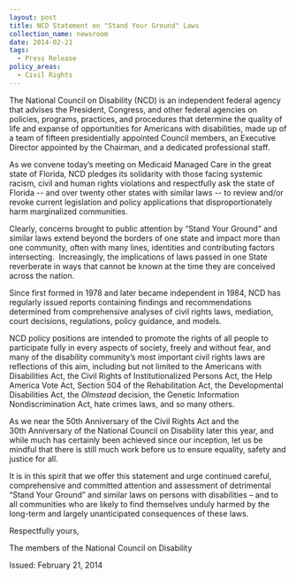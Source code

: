 ```yaml
---
layout: post
title: NCD Statement on "Stand Your Ground" Laws
collection_name: newsroom
date: 2014-02-21
tags:
  - Press Release
policy_areas:
  - Civil Rights
---
```


The National Council on Disability (NCD) is an independent federal agency that advises the President, Congress, and other federal agencies on policies, programs, practices, and procedures that determine the quality of life and expanse of opportunities for Americans with disabilities, made up of a team of fifteen presidentially appointed Council members, an Executive Director appointed by the Chairman, and a dedicated professional staff.

As we convene today’s meeting on Medicaid Managed Care in the great state of Florida, NCD pledges its solidarity with those facing systemic racism, civil and human rights violations and respectfully ask the state of Florida -- and over twenty other states with similar laws -- to review and/or revoke current legislation and policy applications that disproportionately harm marginalized communities.

Clearly, concerns brought to public attention by “Stand Your Ground” and similar laws extend beyond the borders of one state and impact more than one community, often with many lines, identities and contributing factors intersecting.  Increasingly, the implications of laws passed in one State reverberate in ways that cannot be known at the time they are conceived across the nation.

Since first formed in 1978 and later became independent in 1984, NCD has regularly issued reports containing findings and recommendations determined from comprehensive analyses of civil rights laws, mediation, court decisions, regulations, policy guidance, and models.

NCD policy positions are intended to promote the rights of all people to participate fully in every aspects of society, freely and without fear, and many of the disability community’s most important civil rights laws are reflections of this aim, including but not limited to the Americans with Disabilities Act, the Civil Rights of Institutionalized Persons Act, the Help America Vote Act, Section 504 of the Rehabilitation Act, the Developmental Disabilities Act, the *Olmstead* decision, the Genetic Information Nondiscrimination Act, hate crimes laws, and so many others.

As we near the 50th Anniversary of the Civil Rights Act and the 30th Anniversary of the National Council on Disability later this year, and while much has certainly been achieved since our inception, let us be mindful that there is still much work before us to ensure equality, safety and justice for all.

It is in this spirit that we offer this statement and urge continued careful, comprehensive and committed attention and assessment of detrimental “Stand Your Ground” and similar laws on persons with disabilities – and to all communities who are likely to find themselves unduly harmed by the long-term and largely unanticipated consequences of these laws.

Respectfully yours,



The members of the National Council on Disability

Issued: February 21, 2014

<!--EndFragment-->
